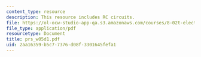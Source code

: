 ```yaml
---
content_type: resource
description: This resource includes RC circuits.
file: https://ol-ocw-studio-app-qa.s3.amazonaws.com/courses/8-02t-electricity-and-magnetism-spring-2005/2aa16359b5c77376d08f3301645fefa1_prs_w05d1.pdf
file_type: application/pdf
resourcetype: Document
title: prs_w05d1.pdf
uid: 2aa16359-b5c7-7376-d08f-3301645fefa1
---
```

